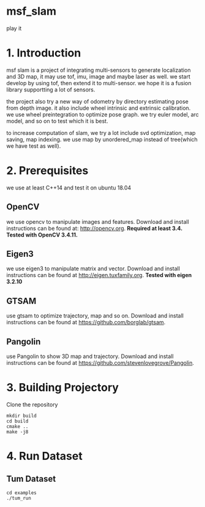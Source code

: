 # msf_slam
play it

# 1. Introduction
msf slam is a project of integrating multi-sensors to generate localization and 3D map, it may use tof, imu, image and maybe laser as well. we start develop by using tof, then extend it to multi-sensor.
we hope it is a fusion library supportting a lot of sensors.

the project also try a new way of odometry by directory estimating pose from depth image. it also include wheel intrinsic and extrinsic calibration. we use wheel preintegration to optimize pose graph. we try euler model, arc model, and so on to test which it is best.

to increase computation of slam, we try a lot include svd optimization, map saving, map indexing. we use map by unordered_map instead of tree(which we have test as well).

# 2. Prerequisites
we use at least C++14 and test it on ubuntu 18.04
## OpenCV
we use opencv to manipulate images and features. Download and install instructions can be found at: http://opencv.org. **Required at least 3.4. Tested with OpenCV 3.4.11.**
## Eigen3
we use eigen3 to manipulate matrix and vector. Download and install instructions can be found at http://eigen.tuxfamily.org. **Tested with eigen 3.2.10**
## GTSAM
use gtsam to optimize trajectory, map and so on. Download and install instructions can be found at https://github.com/borglab/gtsam.
## Pangolin
use Pangolin to show 3D map and trajectory. Download and install instructions can be found at https://github.com/stevenlovegrove/Pangolin.

# 3. Building Projectory
Clone the repository
```
mkdir build
cd build
cmake ..
make -j8
```

# 4. Run Dataset
## Tum Dataset
```
cd examples
./tum_run
```
